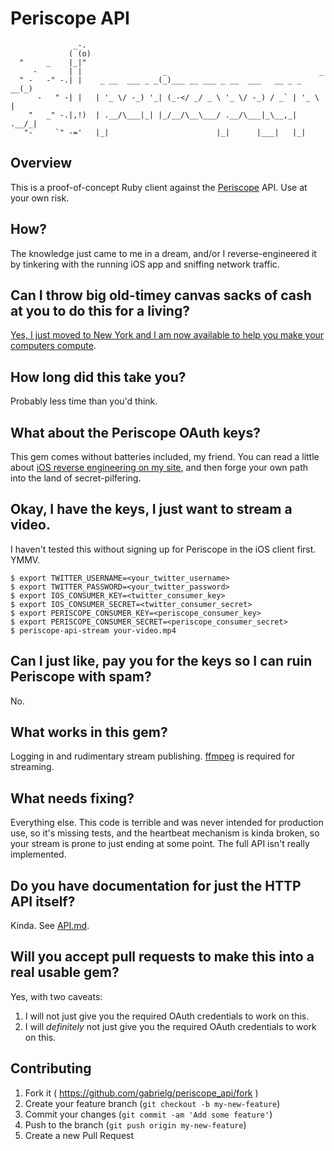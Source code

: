 # Periscope API

```
              _-.
             ( (o)
  "     _    |_|"
     -       | |                  _                                  _
  " -   -" -.| |    _ __  ___ _ _(_)___ __ ___ _ __  ___   __ _ _ __(_)
      -   " -| |   | '_ \/ -_) '_| (_-</ _/ _ \ '_ \/ -_) / _` | '_ \ |
    "   _" -.|,!)  | .__/\___|_| |_/__/\__\___/ .__/\___|_\__,_| .__/_|
   "-     `" -='   |_|                        |_|      |___|   |_|
```

## Overview

This is a proof-of-concept Ruby client against the [Periscope](http://www.periscope.tv/)
API. Use at your own risk.

## How?

The knowledge just came to me in a dream, and/or I reverse-engineered it by
tinkering with the running iOS app and sniffing network traffic.

## Can I throw big old-timey canvas sacks of cash at you to do this for a living?

[Yes, I just moved to New York and I am now available to help you make your computers compute](http://www.gironda.org/cv/).

## How long did this take you?

Probably less time than you'd think.

## What about the Periscope OAuth keys?

This gem comes without batteries included, my friend. You can read a little
about [iOS reverse engineering on my site](http://www.gironda.org), and then
forge your own path into the land of secret-pilfering.

## Okay, I have the keys, I just want to stream a video.

I haven't tested this without signing up for Periscope in the iOS client first.
YMMV.

```
$ export TWITTER_USERNAME=<your_twitter_username>
$ export TWITTER_PASSWORD=<your_twitter_password>
$ export IOS_CONSUMER_KEY=<twitter_consumer_key>
$ export IOS_CONSUMER_SECRET=<twitter_consumer_secret>
$ export PERISCOPE_CONSUMER_KEY=<periscope_consumer_key>
$ export PERISCOPE_CONSUMER_SECRET=<periscope_consumer_secret>
$ periscope-api-stream your-video.mp4
```

## Can I just like, pay you for the keys so I can ruin Periscope with spam?

No.

## What works in this gem?

Logging in and rudimentary stream publishing. [ffmpeg](https://www.ffmpeg.org) is
required for streaming.

## What needs fixing?

Everything else. This code is terrible and was never intended for production
use, so it's missing tests, and the heartbeat mechanism is kinda broken, so your
stream is prone to just ending at some point. The full API isn't really
implemented.

## Do you have documentation for just the HTTP API itself?

Kinda. See [API.md](API.md).

## Will you accept pull requests to make this into a real usable gem?

Yes, with two caveats:

1. I will not just give you the required OAuth credentials to work on this.
2. I will _definitely_ not just give you the required OAuth credentials to work on this.

## Contributing

1. Fork it ( https://github.com/gabrielg/periscope_api/fork )
2. Create your feature branch (`git checkout -b my-new-feature`)
3. Commit your changes (`git commit -am 'Add some feature'`)
4. Push to the branch (`git push origin my-new-feature`)
5. Create a new Pull Request
